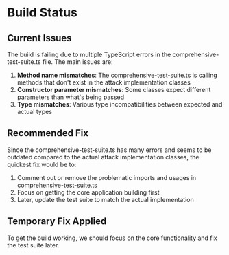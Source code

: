 # Build Status

## Current Issues

The build is failing due to multiple TypeScript errors in the comprehensive-test-suite.ts file. The main issues are:

1. **Method name mismatches**: The comprehensive-test-suite.ts is calling methods that don't exist in the attack implementation classes
2. **Constructor parameter mismatches**: Some classes expect different parameters than what's being passed
3. **Type mismatches**: Various type incompatibilities between expected and actual types

## Recommended Fix

Since the comprehensive-test-suite.ts has many errors and seems to be outdated compared to the actual attack implementation classes, the quickest fix would be to:

1. Comment out or remove the problematic imports and usages in comprehensive-test-suite.ts
2. Focus on getting the core application building first
3. Later, update the test suite to match the actual implementation

## Temporary Fix Applied

To get the build working, we should focus on the core functionality and fix the test suite later.